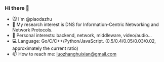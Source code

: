 ### Hi there 👋

<!--
**piaodazhu/piaodazhu** is a ✨ _special_ ✨ repository because its `README.md` (this file) appears on your GitHub profile.

Here are some ideas to get you started:

- 🔭 I’m currently working on ...
- 🌱 I’m currently learning ...
- 👯 I’m looking to collaborate on ...
- 🤔 I’m looking for help with ...
- 💬 Ask me about ...
- 📫 How to reach me: ...
- 😄 Pronouns: ...
- ⚡ Fun fact: ...
-->

- 🐭 I'm @piaodazhu
- 🌱 My research interest is DNS for Information-Centric Networking and Network Protocols.
- 🔭 Personal interests: backend, network, middleware, video/audio...
- 💻 Language: Go/C/C++/Python/JavaScript. (0.5/0.4/0.05/0.03/0.02, approximately the current ratio)
- 📫 How to reach me: luozhanghuixian@gmail.com
